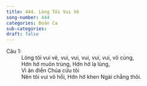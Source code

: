 ```yaml
---
title: 444. Lòng Tôi Vui Vẻ
song-number: 444
categories: Đoản Ca
sub-categories: 
draft: false
---
```

<dl><dt>Câu 1:</dt><dd data-verse="1">Lòng tôi vui vẻ, vui, vui, vui, vui, vui, vô cùng, <br/>Hớn hở muôn trùng, Hớn hở lạ lùng, <br/>Vì ân điển Chúa cứu tôi <br/>Nên tôi vui vô hồi, Hớn hở khen Ngài chẳng thôi. </dd></dl>